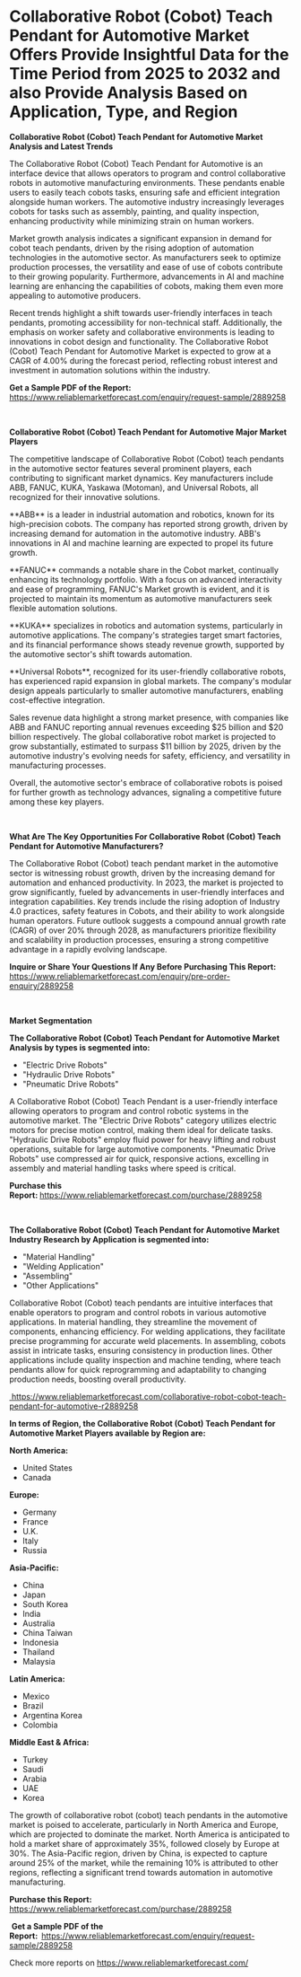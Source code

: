 <p><h1>Collaborative Robot (Cobot) Teach Pendant for Automotive Market Offers Provide Insightful Data for the Time Period from 2025 to 2032 and also Provide Analysis Based on Application, Type, and Region</h1></p><p><strong>Collaborative Robot (Cobot) Teach Pendant for Automotive Market Analysis and Latest Trends</strong></p>
<p><p>The Collaborative Robot (Cobot) Teach Pendant for Automotive is an interface device that allows operators to program and control collaborative robots in automotive manufacturing environments. These pendants enable users to easily teach cobots tasks, ensuring safe and efficient integration alongside human workers. The automotive industry increasingly leverages cobots for tasks such as assembly, painting, and quality inspection, enhancing productivity while minimizing strain on human workers.</p><p>Market growth analysis indicates a significant expansion in demand for cobot teach pendants, driven by the rising adoption of automation technologies in the automotive sector. As manufacturers seek to optimize production processes, the versatility and ease of use of cobots contribute to their growing popularity. Furthermore, advancements in AI and machine learning are enhancing the capabilities of cobots, making them even more appealing to automotive producers.</p><p>Recent trends highlight a shift towards user-friendly interfaces in teach pendants, promoting accessibility for non-technical staff. Additionally, the emphasis on worker safety and collaborative environments is leading to innovations in cobot design and functionality. The Collaborative Robot (Cobot) Teach Pendant for Automotive Market is expected to grow at a CAGR of 4.00% during the forecast period, reflecting robust interest and investment in automation solutions within the industry.</p></p>
<p><strong>Get a Sample PDF of the Report:&nbsp;</strong> <a href="https://www.reliablemarketforecast.com/enquiry/request-sample/2889258?utm_campaign=3071&utm_medium=2&utm_source=Github&utm_content=ia&utm_term=14032025&utm_id=collaborative-robot-cobot-teach-pendant-for-automotive">https://www.reliablemarketforecast.com/enquiry/request-sample/2889258</a></p>
<p>&nbsp;</p>
<p><strong>Collaborative Robot (Cobot) Teach Pendant for Automotive Major Market Players</strong></p>
<p><p>The competitive landscape of Collaborative Robot (Cobot) teach pendants in the automotive sector features several prominent players, each contributing to significant market dynamics. Key manufacturers include ABB, FANUC, KUKA, Yaskawa (Motoman), and Universal Robots, all recognized for their innovative solutions.</p><p>**ABB** is a leader in industrial automation and robotics, known for its high-precision cobots. The company has reported strong growth, driven by increasing demand for automation in the automotive industry. ABB's innovations in AI and machine learning are expected to propel its future growth.</p><p>**FANUC** commands a notable share in the Cobot market, continually enhancing its technology portfolio. With a focus on advanced interactivity and ease of programming, FANUC's Market growth is evident, and it is projected to maintain its momentum as automotive manufacturers seek flexible automation solutions.</p><p>**KUKA** specializes in robotics and automation systems, particularly in automotive applications. The company's strategies target smart factories, and its financial performance shows steady revenue growth, supported by the automotive sector's shift towards automation.</p><p>**Universal Robots**, recognized for its user-friendly collaborative robots, has experienced rapid expansion in global markets. The company's modular design appeals particularly to smaller automotive manufacturers, enabling cost-effective integration.</p><p>Sales revenue data highlight a strong market presence, with companies like ABB and FANUC reporting annual revenues exceeding $25 billion and $20 billion respectively. The global collaborative robot market is projected to grow substantially, estimated to surpass $11 billion by 2025, driven by the automotive industry's evolving needs for safety, efficiency, and versatility in manufacturing processes.</p><p>Overall, the automotive sector's embrace of collaborative robots is poised for further growth as technology advances, signaling a competitive future among these key players.</p></p>
<p>&nbsp;</p>
<p><strong>What Are The Key Opportunities For Collaborative Robot (Cobot) Teach Pendant for Automotive Manufacturers?</strong></p>
<p><p>The Collaborative Robot (Cobot) teach pendant market in the automotive sector is witnessing robust growth, driven by the increasing demand for automation and enhanced productivity. In 2023, the market is projected to grow significantly, fueled by advancements in user-friendly interfaces and integration capabilities. Key trends include the rising adoption of Industry 4.0 practices, safety features in Cobots, and their ability to work alongside human operators. Future outlook suggests a compound annual growth rate (CAGR) of over 20% through 2028, as manufacturers prioritize flexibility and scalability in production processes, ensuring a strong competitive advantage in a rapidly evolving landscape.</p></p>
<p><strong>Inquire or Share Your Questions If Any Before Purchasing This Report:</strong> <a href="https://www.reliablemarketforecast.com/enquiry/pre-order-enquiry/2889258?utm_campaign=3071&utm_medium=2&utm_source=Github&utm_content=ia&utm_term=14032025&utm_id=collaborative-robot-cobot-teach-pendant-for-automotive">https://www.reliablemarketforecast.com/enquiry/pre-order-enquiry/2889258</a></p>
<p>&nbsp;</p>
<p><strong>Market Segmentation</strong></p>
<p><strong>The Collaborative Robot (Cobot) Teach Pendant for Automotive Market Analysis by types is segmented into:</strong></p>
<p><ul><li>"Electric Drive Robots"</li><li>"Hydraulic Drive Robots"</li><li>"Pneumatic Drive Robots"</li></ul></p>
<p><p>A Collaborative Robot (Cobot) Teach Pendant is a user-friendly interface allowing operators to program and control robotic systems in the automotive market. The "Electric Drive Robots" category utilizes electric motors for precise motion control, making them ideal for delicate tasks. "Hydraulic Drive Robots" employ fluid power for heavy lifting and robust operations, suitable for large automotive components. "Pneumatic Drive Robots" use compressed air for quick, responsive actions, excelling in assembly and material handling tasks where speed is critical.</p></p>
<p><strong>Purchase this Report:&nbsp;</strong><a href="https://www.reliablemarketforecast.com/purchase/2889258?utm_campaign=3071&utm_medium=2&utm_source=Github&utm_content=ia&utm_term=14032025&utm_id=collaborative-robot-cobot-teach-pendant-for-automotive">https://www.reliablemarketforecast.com/purchase/2889258</a></p>
<p>&nbsp;</p>
<p><strong>The Collaborative Robot (Cobot) Teach Pendant for Automotive Market Industry Research by Application is segmented into:</strong></p>
<p><ul><li>"Material Handling"</li><li>"Welding Application"</li><li>"Assembling"</li><li>"Other Applications"</li></ul></p>
<p><p>Collaborative Robot (Cobot) teach pendants are intuitive interfaces that enable operators to program and control robots in various automotive applications. In material handling, they streamline the movement of components, enhancing efficiency. For welding applications, they facilitate precise programming for accurate weld placements. In assembling, cobots assist in intricate tasks, ensuring consistency in production lines. Other applications include quality inspection and machine tending, where teach pendants allow for quick reprogramming and adaptability to changing production needs, boosting overall productivity.</p></p>
<p><a href="https://www.reliablemarketforecast.com/collaborative-robot-cobot-teach-pendant-for-automotive-r2889258?utm_campaign=3071&utm_medium=2&utm_source=Github&utm_content=ia&utm_term=14032025&utm_id=collaborative-robot-cobot-teach-pendant-for-automotive">&nbsp;https://www.reliablemarketforecast.com/collaborative-robot-cobot-teach-pendant-for-automotive-r2889258</a></p>
<p><strong>In terms of Region, the Collaborative Robot (Cobot) Teach Pendant for Automotive Market Players available by Region are:</strong></p>
<p>
    <p> <strong> North America: </strong>
        <ul>
            <li>United States</li>
            <li>Canada</li>
        </ul>
        </p> 
    <p> <strong> Europe: </strong>
        <ul>
            <li>Germany</li>
            <li>France</li>
            <li>U.K.</li>
            <li>Italy</li>
            <li>Russia</li>
        </ul>
        </p> 
    <p> <strong> Asia-Pacific: </strong>
        <ul>
            <li>China</li>
            <li>Japan</li>
            <li>South Korea</li>
            <li>India</li>
            <li>Australia</li>
            <li>China Taiwan</li>
            <li>Indonesia</li>
            <li>Thailand</li>
            <li>Malaysia</li>
        </ul>
        </p> 
    <p> <strong> Latin America: </strong>
        <ul>
            <li>Mexico</li>
            <li>Brazil</li>
            <li>Argentina Korea</li>
            <li>Colombia</li>
        </ul>
        </p> 
    <p> <strong> Middle East & Africa: </strong>
        <ul>
            <li>Turkey</li>
            <li>Saudi</li>
            <li>Arabia</li>
            <li>UAE</li>
            <li>Korea</li>
        </ul>
    </p>
    </p>
<p><p>The growth of collaborative robot (cobot) teach pendants in the automotive market is poised to accelerate, particularly in North America and Europe, which are projected to dominate the market. North America is anticipated to hold a market share of approximately 35%, followed closely by Europe at 30%. The Asia-Pacific region, driven by China, is expected to capture around 25% of the market, while the remaining 10% is attributed to other regions, reflecting a significant trend towards automation in automotive manufacturing.</p></p>
<p><strong>Purchase this Report: </strong><a href="https://www.reliablemarketforecast.com/purchase/2889258?utm_campaign=3071&utm_medium=2&utm_source=Github&utm_content=ia&utm_term=14032025&utm_id=collaborative-robot-cobot-teach-pendant-for-automotive">https://www.reliablemarketforecast.com/purchase/2889258</a></p>
<p>&nbsp;<strong>Get a Sample PDF of the Report:&nbsp;&nbsp;</strong><a href="https://www.reliablemarketforecast.com/enquiry/request-sample/2889258?utm_campaign=3071&utm_medium=2&utm_source=Github&utm_content=ia&utm_term=14032025&utm_id=collaborative-robot-cobot-teach-pendant-for-automotive">https://www.reliablemarketforecast.com/enquiry/request-sample/2889258</a></p>
<p><strong></strong></p>
<p>Check more reports on <a href="https://www.reliablemarketforecast.com/?utm_campaign=3071&utm_medium=2&utm_source=Github&utm_content=ia&utm_term=14032025&utm_id=collaborative-robot-cobot-teach-pendant-for-automotive">https://www.reliablemarketforecast.com/</a></p>